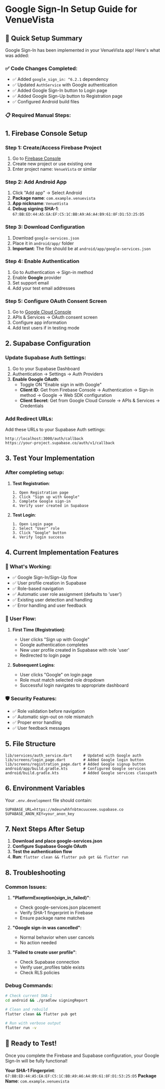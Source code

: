 # Google Sign-In Setup Guide for VenueVista

## 🚀 Quick Setup Summary

Google Sign-In has been implemented in your VenueVista app! Here's what was added:

### ✅ Code Changes Completed:
- ✅ Added `google_sign_in: ^6.2.1` dependency
- ✅ Updated `AuthService` with Google authentication
- ✅ Added Google Sign-In button to Login page
- ✅ Added Google Sign-Up button to Registration page
- ✅ Configured Android build files

### 📋 Required Manual Steps:

## 1. Firebase Console Setup

### Step 1: Create/Access Firebase Project
1. Go to [Firebase Console](https://console.firebase.google.com/)
2. Create new project or use existing one
3. Enter project name: `VenueVista` or similar

### Step 2: Add Android App
1. Click "Add app" → Select Android
2. **Package name**: `com.example.venuevista`
3. **App nickname**: `VenueVista`
4. **Debug signing SHA-1**: `67:BB:ED:44:A5:EA:EF:C5:1C:BB:A9:A6:A4:B9:61:8F:D1:53:25:D5`

### Step 3: Download Configuration
1. Download `google-services.json`
2. Place it in `android/app/` folder
3. **Important**: The file should be at `android/app/google-services.json`

### Step 4: Enable Authentication
1. Go to Authentication → Sign-in method
2. Enable **Google** provider
3. Set support email
4. Add your test email addresses

### Step 5: Configure OAuth Consent Screen
1. Go to [Google Cloud Console](https://console.cloud.google.com/)
2. APIs & Services → OAuth consent screen
3. Configure app information
4. Add test users if in testing mode

## 2. Supabase Configuration

### Update Supabase Auth Settings:
1. Go to your Supabase Dashboard
2. Authentication → Settings → Auth Providers
3. **Enable Google OAuth**:
   - Toggle ON "Enable sign in with Google"
   - **Client ID**: Get from Firebase Console → Authentication → Sign-in method → Google → Web SDK configuration
   - **Client Secret**: Get from Google Cloud Console → APIs & Services → Credentials

### Add Redirect URLs:
Add these URLs to your Supabase Auth settings:
```
http://localhost:3000/auth/callback
https://your-project.supabase.co/auth/v1/callback
```

## 3. Test Your Implementation

### After completing setup:

1. **Test Registration**:
   ```
   1. Open Registration page
   2. Click "Sign up with Google"
   3. Complete Google sign-in
   4. Verify user created in Supabase
   ```

2. **Test Login**:
   ```
   1. Open Login page
   2. Select "User" role
   3. Click "Google" button
   4. Verify login success
   ```

## 4. Current Implementation Features

### 🎯 What's Working:
- ✅ Google Sign-In/Sign-Up flow
- ✅ User profile creation in Supabase
- ✅ Role-based navigation
- ✅ Automatic user role assignment (defaults to 'user')
- ✅ Existing user detection and handling
- ✅ Error handling and user feedback

### 🔄 User Flow:
1. **First Time (Registration)**:
   - User clicks "Sign up with Google"
   - Google authentication completes
   - New user profile created in Supabase with role 'user'
   - Redirected to login page

2. **Subsequent Logins**:
   - User clicks "Google" on login page
   - Role must match selected role dropdown
   - Successful login navigates to appropriate dashboard

### 🛡️ Security Features:
- ✅ Role validation before navigation
- ✅ Automatic sign-out on role mismatch
- ✅ Proper error handling
- ✅ User feedback messages

## 5. File Structure

```
lib/services/auth_service.dart     # Updated with Google auth
lib/screens/login_page.dart        # Added Google login button
lib/screens/registration_page.dart # Added Google signup button
android/app/build.gradle.kts       # Configured Google services
android/build.gradle.kts           # Added Google services classpath
```

## 6. Environment Variables

Your `.env.development` file should contain:
```env
SUPABASE_URL=https://mdeurwhhfnbtmcuuceee.supabase.co
SUPABASE_ANON_KEY=your_anon_key
```

## 7. Next Steps After Setup

1. **Download and place google-services.json**
2. **Configure Supabase Google OAuth**
3. **Test the authentication flow**
4. **Run**: `flutter clean && flutter pub get && flutter run`

## 8. Troubleshooting

### Common Issues:

1. **"PlatformException(sign_in_failed)"**:
   - Check google-services.json placement
   - Verify SHA-1 fingerprint in Firebase
   - Ensure package name matches

2. **"Google sign-in was cancelled"**:
   - Normal behavior when user cancels
   - No action needed

3. **"Failed to create user profile"**:
   - Check Supabase connection
   - Verify user_profiles table exists
   - Check RLS policies

### Debug Commands:
```bash
# Check current SHA-1
cd android && ./gradlew signingReport

# Clean and rebuild
flutter clean && flutter pub get

# Run with verbose output
flutter run -v
```

## 🎉 Ready to Test!

Once you complete the Firebase and Supabase configuration, your Google Sign-In will be fully functional!

**Your SHA-1 Fingerprint**: `67:BB:ED:44:A5:EA:EF:C5:1C:BB:A9:A6:A4:B9:61:8F:D1:53:25:D5`
**Package Name**: `com.example.venuevista`
